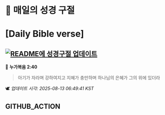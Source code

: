 # 🙏 매일의 성경 구절
# [Daily Bible verse]
## [![README에 성경구절 업데이트](https://github.com/DONGSUKA/first_test/actions/workflows/update-readme-bible.yml/badge.svg)](https://github.com/DONGSUKA/first_test/actions/workflows/update-readme-bible.yml)
<!-- START_BIBLE_VERSE -->
📖 **누가복음 2:40**
> 아기가 자라며 강하여지고 지혜가 충만하며 하나님의 은혜가 그의 위에 있더라

🕊️ _업데이트 시각: 2025-08-13 06:49:41 KST_
  <!-- END_BIBLE_VERSE -->
## GITHUB_ACTION
